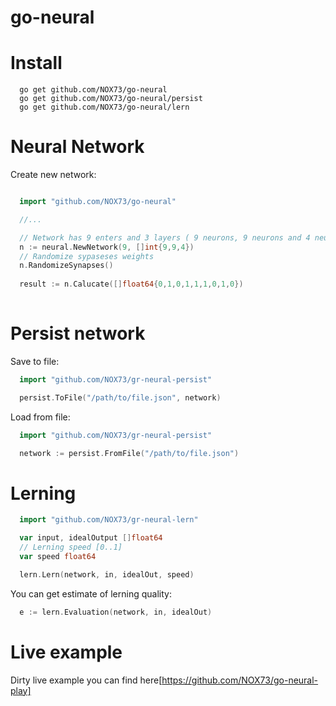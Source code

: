 go-neural
==============

# Install

```
  go get github.com/NOX73/go-neural
  go get github.com/NOX73/go-neural/persist
  go get github.com/NOX73/go-neural/lern
```

# Neural Network

Create new network:

```go

  import "github.com/NOX73/go-neural"

  //...

  // Network has 9 enters and 3 layers ( 9 neurons, 9 neurons and 4 neurons). Last layer is network output.
  n := neural.NewNetwork(9, []int{9,9,4})
  // Randomize sypaseses weights
  n.RandomizeSynapses()
  
  result := n.Calucate([]float64{0,1,0,1,1,1,0,1,0})
  
```

# Persist network

Save to file:

```go
  import "github.com/NOX73/gr-neural-persist"

  persist.ToFile("/path/to/file.json", network)
```

Load from file:

```go
  import "github.com/NOX73/gr-neural-persist"

  network := persist.FromFile("/path/to/file.json")
```

# Lerning

```go
  import "github.com/NOX73/gr-neural-lern"

  var input, idealOutput []float64
  // Lerning speed [0..1]
  var speed float64

  lern.Lern(network, in, idealOut, speed)
```

You can get estimate of lerning quality:

```go
  e := lern.Evaluation(network, in, idealOut)
```

# Live example

Dirty live example you can find here[https://github.com/NOX73/go-neural-play]








